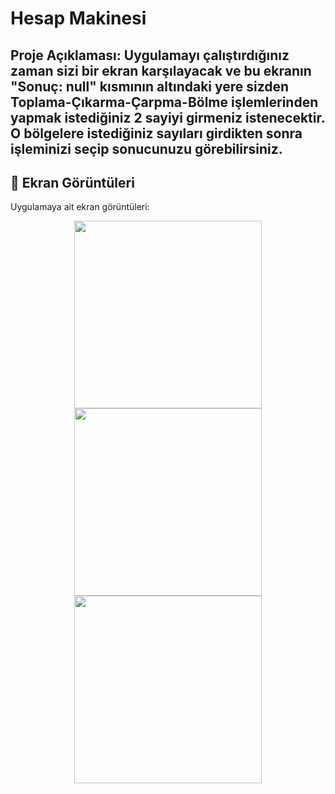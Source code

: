 # Hesap Makinesi

## Proje Açıklaması: Uygulamayı çalıştırdığınız zaman sizi bir ekran karşılayacak ve bu ekranın "Sonuç: null" kısmının altındaki yere sizden Toplama-Çıkarma-Çarpma-Bölme işlemlerinden yapmak istediğiniz 2 sayiyi girmeniz istenecektir. O bölgelere istediğiniz sayıları girdikten sonra işleminizi seçip sonucunuzu görebilirsiniz.


## 📸 Ekran Görüntüleri
Uygulamaya ait ekran görüntüleri:

<div align="center">
  <img src="https://user-images.githubusercontent.com/70190607/214156330-5a6f107a-c569-4a44-be12-8be79698c058.png" width="300"/>
  <img src="https://user-images.githubusercontent.com/70190607/214156352-873a4bbd-f1ab-42c1-840d-59d97fe05700.png" width="300"/>
  <img src="https://user-images.githubusercontent.com/70190607/214156353-72187e5c-0cfa-4c39-806e-4c374de7233c.png" width="300"/>
</div>


